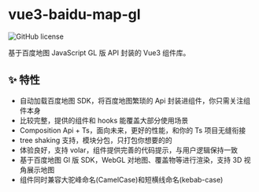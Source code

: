 # vue3-baidu-map-gl

<div style="display:flex;justify-content:flex-start;margin-top:15px;">
<img src="https://img.shields.io/github/license/yue1123/img-previewer?style=flat-square" alt="GitHub license" >
<img src="https://img.shields.io/github/package-json/v/yue1123/vue3-baidu-map-gl?color=f90&style=flat-square" alt="" style="margin-left:10px">
</div>

基于百度地图 JavaScript GL 版 API 封装的 Vue3 组件库。

## :sparkles: 特性

- 自动加载百度地图 SDK，将百度地图繁琐的 Api 封装进组件，你只需关注组件本身
- 比较完整，提供的组件和 hooks 能覆盖大部分使用场景
- Composition Api + Ts，面向未来，更好的性能，和你的 Ts 项目无缝衔接
- tree shaking 支持，模块分包，只打包你想要的的
- 体验良好，支持 volar，组件提供完善的代码提示，与用户逻辑保持一致
- 基于百度地图 Gl 版 SDK，WebGL 对地图、覆盖物等进行渲染，支持 3D 视角展示地图
- 组件同时兼容大驼峰命名(CamelCase)和短横线命名(kebab-case)
